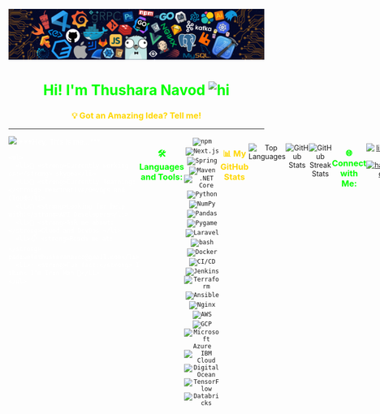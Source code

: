 <p align="center"><img src="https://raw.githubusercontent.com/KevinPatel04/KevinPatel04/master/header.png"></p>

<h1 align="center" style="color:#00FF00;">Hi! I'm Thushara Navod <img src="https://user-images.githubusercontent.com/1303154/88677602-1635ba80-d120-11ea-84d8-d263ba5fc3c0.gif" width="28px" alt="hi"></h1>
<h3 align="center" style="color:#FFD700;">💡 Got an Amazing Idea? Tell me!</h3>

<!-- Profile views and social badges -->


---

<!-- Adding animation to the right side of personal content -->
<div align="left" style="display: flex; justify-content: space-between;">
  <div style="color: #FFFFFF;">
    <img src="https://media.giphy.com/media/iY8CRBdQXODJSCERIr/giphy.gif" width="30px">&nbsp;***Hey, This is me...***

    <ul>
      <li>🔭 <strong>Currently working on:</strong> skygea</li>
      <li>🌱 <strong>Currently learning:</strong> reactnative/DevOps and Cloud</li>
      <li>🤝 <strong>Looking for help with:</strong>API Developers</li>
      <li>💬 <strong>Ask me about:</strong>Cluod and DevOps </li>
      <li>📫 <strong>Reach me at:</strong> padiwelathusharanavod@gmail.com</li>
      <li>⚡ <strong>Fun fact:</strong> I think I’m Iron Man 🤖</li>
    </ul>
  </div>

 

---

<!-- Languages and Tools Section -->
<h3 align="center" style="color: #00FF00;">🛠️ Languages and Tools:</h3>

 
<div align="center">
	<code><img width="50" src="https://raw.githubusercontent.com/marwin1991/profile-technology-icons/refs/heads/main/icons/npm.png" alt="npm" title="npm"/></code>
	<code><img width="50" src="https://raw.githubusercontent.com/marwin1991/profile-technology-icons/refs/heads/main/icons/next_js.png" alt="Next.js" title="Next.js"/></code>
	<code><img width="50" src="https://raw.githubusercontent.com/marwin1991/profile-technology-icons/refs/heads/main/icons/spring.png" alt="Spring" title="Spring"/></code>
	<code><img width="50" src="https://raw.githubusercontent.com/marwin1991/profile-technology-icons/refs/heads/main/icons/maven.png" alt="Maven" title="Maven"/></code>
	<code><img width="50" src="https://raw.githubusercontent.com/marwin1991/profile-technology-icons/refs/heads/main/icons/_net_core.png" alt=".NET Core" title=".NET Core"/></code>
	<code><img width="50" src="https://raw.githubusercontent.com/marwin1991/profile-technology-icons/refs/heads/main/icons/python.png" alt="Python" title="Python"/></code>
	<code><img width="50" src="https://raw.githubusercontent.com/marwin1991/profile-technology-icons/refs/heads/main/icons/numpy.png" alt="NumPy" title="NumPy"/></code>
	<code><img width="50" src="https://raw.githubusercontent.com/marwin1991/profile-technology-icons/refs/heads/main/icons/pandas.png" alt="Pandas" title="Pandas"/></code>
	<code><img width="50" src="https://raw.githubusercontent.com/marwin1991/profile-technology-icons/refs/heads/main/icons/pygame.png" alt="Pygame" title="Pygame"/></code>
	<code><img width="50" src="https://raw.githubusercontent.com/marwin1991/profile-technology-icons/refs/heads/main/icons/laravel.png" alt="Laravel" title="Laravel"/></code>
	<code><img width="50" src="https://raw.githubusercontent.com/marwin1991/profile-technology-icons/refs/heads/main/icons/bash.png" alt="bash" title="bash"/></code>
	<code><img width="50" src="https://raw.githubusercontent.com/marwin1991/profile-technology-icons/refs/heads/main/icons/docker.png" alt="Docker" title="Docker"/></code>
	<code><img width="50" src="https://raw.githubusercontent.com/marwin1991/profile-technology-icons/refs/heads/main/icons/ci_cd.png" alt="CI/CD" title="CI/CD"/></code>
	<code><img width="50" src="https://raw.githubusercontent.com/marwin1991/profile-technology-icons/refs/heads/main/icons/jenkins.png" alt="Jenkins" title="Jenkins"/></code>
	<code><img width="50" src="https://raw.githubusercontent.com/marwin1991/profile-technology-icons/refs/heads/main/icons/terraform.png" alt="Terraform" title="Terraform"/></code>
	<code><img width="50" src="https://raw.githubusercontent.com/marwin1991/profile-technology-icons/refs/heads/main/icons/ansible.png" alt="Ansible" title="Ansible"/></code>
	<code><img width="50" src="https://raw.githubusercontent.com/marwin1991/profile-technology-icons/refs/heads/main/icons/nginx.png" alt="Nginx" title="Nginx"/></code>
	<code><img width="50" src="https://raw.githubusercontent.com/marwin1991/profile-technology-icons/refs/heads/main/icons/aws.png" alt="AWS" title="AWS"/></code>
	<code><img width="50" src="https://raw.githubusercontent.com/marwin1991/profile-technology-icons/refs/heads/main/icons/gcp.png" alt="GCP" title="GCP"/></code>
	<code><img width="50" src="https://raw.githubusercontent.com/marwin1991/profile-technology-icons/refs/heads/main/icons/microsoft_azure.png" alt="Microsoft Azure" title="Microsoft Azure"/></code>
	<code><img width="50" src="https://raw.githubusercontent.com/marwin1991/profile-technology-icons/refs/heads/main/icons/ibm_cloud.png" alt="IBM Cloud" title="IBM Cloud"/></code>
	<code><img width="50" src="https://raw.githubusercontent.com/marwin1991/profile-technology-icons/refs/heads/main/icons/digital_ocean.png" alt="Digital Ocean" title="Digital Ocean"/></code>
	<code><img width="50" src="https://raw.githubusercontent.com/marwin1991/profile-technology-icons/refs/heads/main/icons/tensorflow.png" alt="TensorFlow" title="TensorFlow"/></code>
	<code><img width="50" src="https://raw.githubusercontent.com/marwin1991/profile-technology-icons/refs/heads/main/icons/databricks.png" alt="Databricks" title="Databricks"/></code>
</div>





<!-- GitHub Stats Section -->
<h3 align="center" style="color:#FFD700;">📊 My GitHub Stats</h3>

<p align="center">
  <!-- GitHub Top Languages -->
  <img src="https://github-readme-stats.vercel.app/api/top-langs/?username=thusharanavod123&layout=compact&theme=tokyonight&title_color=00FF00&text_color=FFFFFF&bg_color=000000" alt="Top Languages" />
</p>

<p align="center">
  <!-- GitHub Stats -->
  <img src="https://github-readme-stats.vercel.app/api?username=thusharanavod123&show_icons=true&theme=dark&locale=en" alt="GitHub Stats" />
</p>

<p align="center">
  <!-- GitHub Streak Stats -->
  <img src="https://github-readme-streak-stats.herokuapp.com/?user=thusharanavod123&theme=dark" alt="GitHub Streak Stats" />
</p>

---

<!-- Social Media Links -->
<h3 align="center" style="color: #00FF00;">🌐 Connect with Me:</h3>


 
  


 


<!--icons and links-->
<p align="center">
<a href="https://www.linkedin.com/in/thushara-navod-padiwela-ab8194329/" target="blank"><img align="center" src="https://user-images.githubusercontent.com/88904952/234979284-68c11d7f-1acc-4f0c-ac78-044e1037d7b0.png" alt="linkedin" height="50" width="50" /></a>
<a href="https://www.theglitchreport.online/" target="blank"><img align="center" src="https://user-images.githubusercontent.com/88904952/234982196-562aea17-5532-4550-8c08-1c7cb994a541.png" alt="hashnode" height="50" width="50" /></a>

  

<!-- ![souvik's Github Stats](https://github-readme-stats.vercel.app/api?username=devSouvik&show_icons=true&title_color=fff&icon_color=79ff97&text_color=9f9f9f&bg_color=151515) -->





---

